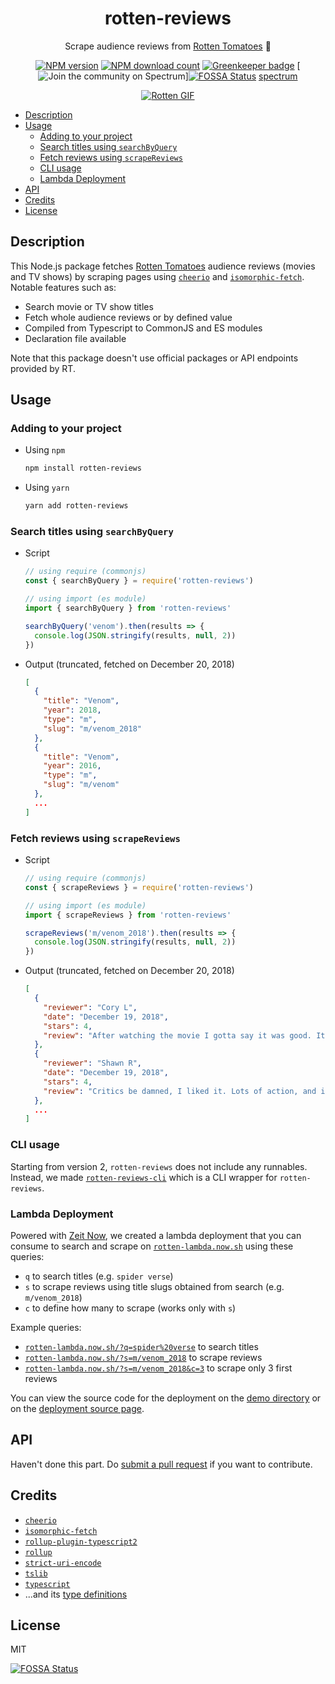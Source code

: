 <div align='center'>

# rotten-reviews

Scrape audience reviews from [Rotten Tomatoes][rotten-tomatoes] 🍅

[![NPM version](https://img.shields.io/npm/v/rotten-reviews.svg)](https://www.npmjs.com/package/rotten-reviews)
[![NPM download count](https://img.shields.io/npm/dt/rotten-reviews.svg)](https://www.npmjs.com/package/rotten-reviews)
[![Greenkeeper badge](https://badges.greenkeeper.io/ninetwenty-one/rotten-reviews.svg)](https://greenkeeper.io/)
[![Join the community on Spectrum](https://withspectrum.github.io/badge/badge.svg)][![FOSSA Status](https://app.fossa.io/api/projects/git%2Bgithub.com%2Fninetwenty-one%2Frotten-reviews.svg?type=shield)](https://app.fossa.io/projects/git%2Bgithub.com%2Fninetwenty-one%2Frotten-reviews?ref=badge_shield)
[spectrum]

[![Rotten GIF](https://media.giphy.com/media/101t9QwTM6y5oc/giphy.gif)][spectrum]

</div>

- [Description](#description)
- [Usage](#usage)
  - [Adding to your project](#adding-to-your-project)
  - [Search titles using `searchByQuery`](#search-titles-using-searchbyquery)
  - [Fetch reviews using `scrapeReviews`](#fetch-reviews-using-scrapereviews)
  - [CLI usage](#cli-usage)
  - [Lambda Deployment](#lambda-deployment)
- [API](#api)
- [Credits](#credits)
- [License](#license)

## Description

This Node.js package fetches [Rotten Tomatoes][rotten-tomatoes] audience reviews (movies and TV shows) by scraping pages using [`cheerio`][cheerio] and [`isomorphic-fetch`][isomorphic-fetch]. Notable features such as:

- Search movie or TV show titles
- Fetch whole audience reviews or by defined value
- Compiled from Typescript to CommonJS and ES modules
- Declaration file available

Note that this package doesn't use official packages or API endpoints provided by RT.

## Usage

### Adding to your project

- Using `npm`

  ```sh
  npm install rotten-reviews
  ```

- Using `yarn`

  ```sh
  yarn add rotten-reviews
  ```

### Search titles using `searchByQuery`

- Script

  ```js
  // using require (commonjs)
  const { searchByQuery } = require('rotten-reviews')

  // using import (es module)
  import { searchByQuery } from 'rotten-reviews'

  searchByQuery('venom').then(results => {
    console.log(JSON.stringify(results, null, 2))
  })
  ```

- Output (truncated, fetched on December 20, 2018)

  ```json
  [
    {
      "title": "Venom",
      "year": 2018,
      "type": "m",
      "slug": "m/venom_2018"
    },
    {
      "title": "Venom",
      "year": 2016,
      "type": "m",
      "slug": "m/venom"
    },
    ...
  ]
  ```

### Fetch reviews using `scrapeReviews`

- Script

  ```js
  // using require (commonjs)
  const { scrapeReviews } = require('rotten-reviews')

  // using import (es module)
  import { scrapeReviews } from 'rotten-reviews'

  scrapeReviews('m/venom_2018').then(results => {
    console.log(JSON.stringify(results, null, 2))
  })
  ```

- Output (truncated, fetched on December 20, 2018)

  ```json
  [
    {
      "reviewer": "Cory L",
      "date": "December 19, 2018",
      "stars": 4,
      "review": "After watching the movie I gotta say it was good. It doesn't need spider Man though I would love to see that interaction. I am looking forward to seeing a sequel."
    },
    {
      "reviewer": "Shawn R",
      "date": "December 19, 2018",
      "stars": 4,
      "review": "Critics be damned, I liked it. Lots of action, and it doesn't take itself too seriously. Venom was given a bit of personality rather than being a glorified sticky suit."
    },
    ...
  ]
  ```

### CLI usage

Starting from version 2, `rotten-reviews` does not include any runnables. Instead, we made [`rotten-reviews-cli`][rotten-reviews-cli] which is a CLI wrapper for `rotten-reviews`.

### Lambda Deployment

Powered with [Zeit Now][now], we created a lambda deployment that you can consume to search and scrape on [`rotten-lambda.now.sh`](https://rotten-lambda.now.sh) using these queries:

- `q` to search titles (e.g. `spider verse`)
- `s` to scrape reviews using title slugs obtained from search (e.g. `m/venom_2018`)
- `c` to define how many to scrape (works only with `s`)

Example queries:

- [`rotten-lambda.now.sh/?q=spider%20verse`](https://rotten-lambda.now.sh/?q=spider%20verse) to search titles
- [`rotten-lambda.now.sh/?s=m/venom_2018`](https://rotten-lambda.now.sh/?s=m/venom_2018) to scrape reviews
- [`rotten-lambda.now.sh/?s=m/venom_2018&c=3`](https://rotten-lambda.now.sh/?s=m/venom_2018) to scrape only 3 first reviews

You can view the source code for the deployment on the [demo directory](demo) or on the [deployment source page](https://rotten-lambda.now.sh/_src).

## API

Haven't done this part. Do [submit a pull request](https://github.com/ninetwenty-one/rotten-reviews/compare) if you want to contribute.

## Credits

- [`cheerio`][cheerio]
- [`isomorphic-fetch`][isomorphic-fetch]
- [`rollup-plugin-typescript2`][rollup-plugin-typescript2]
- [`rollup`][rollup]
- [`strict-uri-encode`][strict-uri-encode]
- [`tslib`][tslib]
- [`typescript`][typescript]
- ...and its [type definitions][definitely-typed]

## License

MIT

[cheerio]: https://github.com/cheeriojs/cheerio
[definitely-typed]: https://github.com/DefinitelyTyped/DefinitelyTyped
[isomorphic-fetch]: https://github.com/matthew-andrews/isomorphic-fetch
[now]: https://zeit.co/now
[rollup-plugin-typescript2]: https://github.com/ezolenko/rollup-plugin-typescript2
[rollup]: https://github.com/rollup/rollup
[rotten-reviews-cli]: https://github.com/ninetwenty-one/rotten-reviews-cli
[rotten-tomatoes]: https://www.rottentomatoes.com
[spectrum]: https://spectrum.chat/ninetwenty-one/rotten-reviews
[strict-uri-encode]: https://github.com/kevva/strict-uri-encode
[typescript]: https://github.com/Microsoft/TypeScript
[tslib]: https://github.com/Microsoft/tslib


[![FOSSA Status](https://app.fossa.io/api/projects/git%2Bgithub.com%2Fninetwenty-one%2Frotten-reviews.svg?type=large)](https://app.fossa.io/projects/git%2Bgithub.com%2Fninetwenty-one%2Frotten-reviews?ref=badge_large)